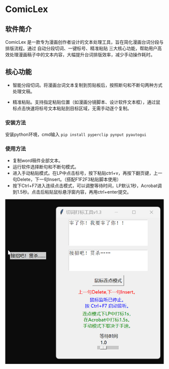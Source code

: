 # ComicLex

## 软件简介
ComicLex 是一款专为漫画创作者设计的文本处理工具，旨在简化漫画台词分段与排版流程。通过 自动分段切词、一键标号、精准粘贴 三大核心功能，帮助用户高效处理漫画稿子中的文本内容，大幅提升台词排版效率，减少手动操作耗时。
## 核心功能
- 智能分段切词。将漫画台词文本复制到剪贴板后，按照断句和不断句两种方式处理文稿。

- 精准粘贴。支持指定粘贴位置（如漫画分镜脚本、设计软件文本框），通过鼠标点击快速将标号文本粘贴到目标区域，无需手动逐个复制。

### 安装方法
安装python环境，cmd输入
`pip install pyperclip pynput pyautogui`
### 使用方法
- 复制word稿件全部文本。
- 运行软件选择断句和不断句模式。
- 进入手动粘贴模式。在LP中点击标号，按下粘贴ctrl+v，再按下翻页键，上一句Delete，下一句Insert。（搭配F1F2F3粘贴脚本使用）
- 按下Ctrl+F7进入连续点击模式，可以调整等待时间，LP默认1秒，Acrobat调到1.5秒。点击后粘贴鼠标悬浮窗内容，再用ctrl+enter提交。


![截图](2025-04-18_141658.jpg)
